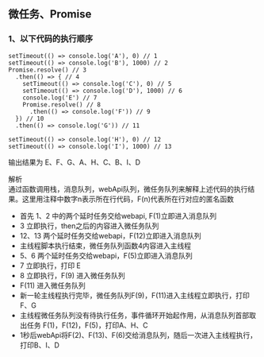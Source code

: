 ## 微任务、Promise

### 1、以下代码的执行顺序

```
setTimeout(() => console.log('A'), 0) // 1
setTimeout(() => console.log('B'), 1000) // 2
Promise.resolve() // 3
  .then(() => { // 4
    setTimeout(() => console.log('C'), 0) // 5
    setTimeout(() => console.log('D'), 1000) // 6
    console.log('E') // 7
    Promise.resolve() // 8
      .then(() => console.log('F')) // 9
  }) // 10
  .then(() => console.log('G')) // 11

setTimeout(() => console.log('H'), 0) // 12
setTimeout(() => console.log('I'), 1000) // 13
```

输出结果为  E、F、G、A、H、C、B、I、D

解析  
通过函数调用栈，消息队列，webApi队列，微任务队列来解释上述代码的执行结果。这里用注释中数字n表示所在行代码，F(n)代表所在行对应的匿名函数
+ 首先 1、2 中的两个延时任务交给webapi, F(1)立即进入消息队列
+ 3 立即执行，then之后的内容进入微任务队列
+ 12、13 两个延时任务交给webapi，F(12)立即进入消息队列
+ 主线程脚本执行结束，微任务队列函数4内容进入主线程
+ 5、6 两个延时任务交给webapi，F(5)立即进入消息队列
+ 7 立即执行，打印  E
+ 8 立即执行，F(9) 进入微任务队列
+ F(11) 进入微任务队列
+ 新一轮主线程执行完毕，微任务队列F(9)，F(11)进入主线程立即执行，打印F、G
+ 主线程微任务队列没有待执行任务，事件循环开始起作用，从消息队列首部取出任务 F(1)，F(12)，F(5)，打印A、H、C
+ 1秒后webApi将F(2)、F(13)、F(6)交给消息队列，随后一次进入主线程执行，打印B、I、D